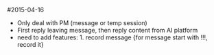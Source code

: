 #2015-04-16
+ Only deal with PM (message or temp session)
+ First reply leaving message, then reply content from AI platform
+ need to add features: 1. record message {for message start with !!!, record it}